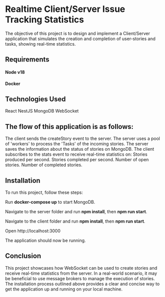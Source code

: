 # Realtime Client/Server Issue Tracking Statistics
The objective of this project is to design and implement a Client/Server application that simulates the creation and completion of user-stories and tasks, showing real-time statistics.

## Requirements
#### Node v18
#### Docker

## Technologies Used
React
NestJS
MongoDB
WebSocket

## The flow of this application is as follows:

The client sends the createStory event to the server.
The server uses a pool of 'workers' to process the 'Tasks' of the incoming stories.
The server saves the information about the status of stories on MongoDB.
The client subscribes to the stats event to receive real-time statistics on:
Stories produced per second.
Stories completed per second.
Number of open stories.
Number of completed stories.

## Installation
To run this project, follow these steps:

Run **docker-compose up** to start MongoDB.

Navigate to the server folder and run **npm install**, then **npm run start**.

Navigate to the client folder and run **npm install**, then **npm run start**.



Open http://localhost:3000

The application should now be running.

## Conclusion
This project showcases how WebSocket can be used to create stories and receive real-time statistics from the server.
In a real-world scenario, it may be beneficial to use message brokers to manage the execution of stories.
The installation process outlined above provides a clear and concise way to get the application up and running on your local machine.

